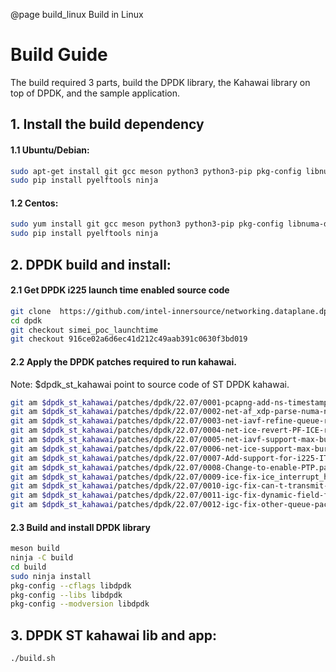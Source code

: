@page build_linux Build in Linux
# Build Guide

The build required 3 parts, build the DPDK library, the Kahawai library on top of DPDK, and the sample application.

## 1. Install the build dependency
#### 1.1 Ubuntu/Debian:
```bash
sudo apt-get install git gcc meson python3 python3-pip pkg-config libnuma-dev libjson-c-dev libpcap-dev libgtest-dev libsdl2-dev libsdl2-ttf-dev libssl-dev
sudo pip install pyelftools ninja
```
#### 1.2 Centos:
```bash
sudo yum install git gcc meson python3 python3-pip pkg-config libnuma-devel json-c-devel libpcap-devel gtest-devel SDL2-devel SDL2_ttf-devel openssl-devel
sudo pip install pyelftools ninja
```

## 2. DPDK build and install:

#### 2.1 Get DPDK i225 launch time enabled source code
```bash
git clone  https://github.com/intel-innersource/networking.dataplane.dpdk.next-net-intel.git dpdk
cd dpdk
git checkout simei_poc_launchtime
git checkout 916ce02a6d6ec41d212c49aab391c0630f3bd019
```

#### 2.2 Apply the DPDK patches required to run kahawai.
Note: $dpdk_st_kahawai point to source code of ST DPDK kahawai.
```bash
git am $dpdk_st_kahawai/patches/dpdk/22.07/0001-pcapng-add-ns-timestamp-for-copy-api.patch
git am $dpdk_st_kahawai/patches/dpdk/22.07/0002-net-af_xdp-parse-numa-node-id-from-sysfs.patch
git am $dpdk_st_kahawai/patches/dpdk/22.07/0003-net-iavf-refine-queue-rate-limit-configure.patch
git am $dpdk_st_kahawai/patches/dpdk/22.07/0004-net-ice-revert-PF-ICE-rate-limit-to-non-queue-group-.patch
git am $dpdk_st_kahawai/patches/dpdk/22.07/0005-net-iavf-support-max-burst-size-configuration.patch
git am $dpdk_st_kahawai/patches/dpdk/22.07/0006-net-ice-support-max-burst-size-configuration.patch
git am $dpdk_st_kahawai/patches/dpdk/22.07/0007-Add-support-for-i225-IT-ethernet-device-into-igc-pmd.patch
git am $dpdk_st_kahawai/patches/dpdk/22.07/0008-Change-to-enable-PTP.patch
git am $dpdk_st_kahawai/patches/dpdk/22.07/0009-ice-fix-ice_interrupt_handler-panic-when-stop.patch
git am $dpdk_st_kahawai/patches/dpdk/22.07/0010-igc-fix-can-t-transmit-packet-though-others-queues-a.patch
git am $dpdk_st_kahawai/patches/dpdk/22.07/0011-igc-fix-dynamic-field-flag-variables-can-t-be-access.patch
git am $dpdk_st_kahawai/patches/dpdk/22.07/0012-igc-fix-other-queue-packets-launch-time-being-set.patch
```

#### 2.3 Build and install DPDK library
```bash
meson build
ninja -C build
cd build
sudo ninja install
pkg-config --cflags libdpdk
pkg-config --libs libdpdk
pkg-config --modversion libdpdk
```

## 3. DPDK ST kahawai lib and app:
```bash
./build.sh
```
